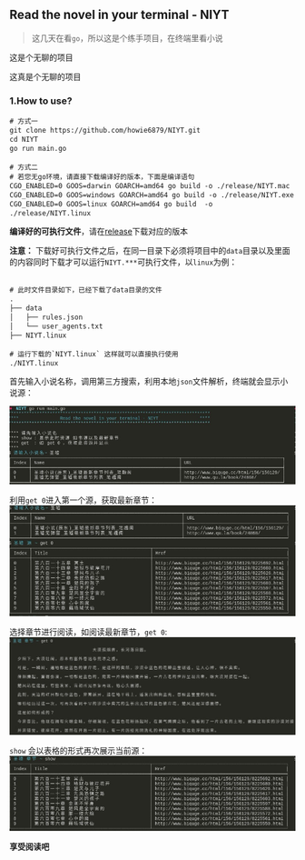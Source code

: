 ## Read the novel in your terminal - NIYT

> 这几天在看`go`，所以这是个练手项目，在终端里看小说

这是个无聊的项目

这真是个无聊的项目

### 1.How to use?

``` shell
# 方式一
git clone https://github.com/howie6879/NIYT.git
cd NIYT
go run main.go

# 方式二
# 若您无go环境，请直接下载编译好的版本，下面是编译语句
CGO_ENABLED=0 GOOS=darwin GOARCH=amd64 go build -o ./release/NIYT.mac
CGO_ENABLED=0 GOOS=windows GOARCH=amd64 go build -o ./release/NIYT.exe
CGO_ENABLED=0 GOOS=linux GOARCH=amd64 go build  -o ./release/NIYT.linux

```

**编译好的可执行文件**，请在[release](https://github.com/howie6879/NIYT/releases)下载对应的版本

**注意：** 下载好可执行文件之后，在同一目录下必须将项目中的`data`目录以及里面的内容同时下载才可以运行`NIYT.***`可执行文件，以`linux`为例：

``` shell

# 此时文件目录如下，已经下载了data目录的文件
.
├── data
│   ├── rules.json
│   └── user_agents.txt
├── NIYT.linux

# 运行下载的`NIYT.linux` 这样就可以直接执行使用
./NIYT.linux

```

首先输入小说名称，调用第三方搜索，利用本地`json`文件解析，终端就会显示小说源：

![demo01](./images/demo01.jpg)

利用`get 0`进入第一个源，获取最新章节：
![demo02](./images/demo02.jpg)

选择章节进行阅读，如阅读最新章节，`get 0`:
![demo03](./images/demo03.jpg)

`show` 会以表格的形式再次展示当前源：
![demo04](./images/demo04.jpg)

**享受阅读吧**